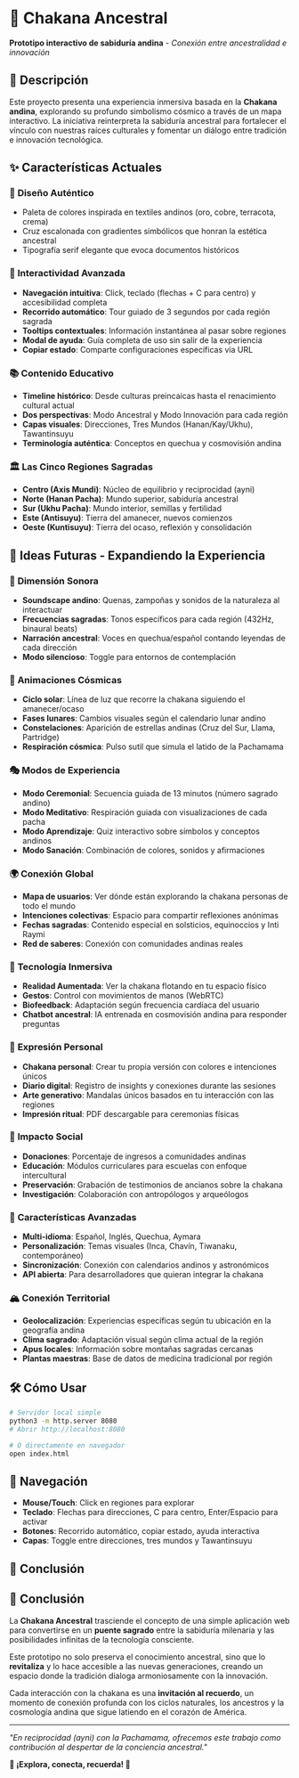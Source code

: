 # 🌟 Chakana Ancestral
**Prototipo interactivo de sabiduría andina** - *Conexión entre ancestralidad e innovación*

## 🎯 Descripción
Este proyecto presenta una experiencia inmersiva basada en la **Chakana andina**, explorando su profundo simbolismo cósmico a través de un mapa interactivo. La iniciativa reinterpreta la sabiduría ancestral para fortalecer el vínculo con nuestras raíces culturales y fomentar un diálogo entre tradición e innovación tecnológica.

## ✨ Características Actuales
### 🎨 **Diseño Auténtico**
- Paleta de colores inspirada en textiles andinos (oro, cobre, terracota, crema)
- Cruz escalonada con gradientes simbólicos que honran la estética ancestral
- Tipografía serif elegante que evoca documentos históricos

### 🎯 **Interactividad Avanzada**
- **Navegación intuitiva**: Click, teclado (flechas + C para centro) y accesibilidad completa
- **Recorrido automático**: Tour guiado de 3 segundos por cada región sagrada
- **Tooltips contextuales**: Información instantánea al pasar sobre regiones
- **Modal de ayuda**: Guía completa de uso sin salir de la experiencia
- **Copiar estado**: Comparte configuraciones específicas via URL

### 📚 **Contenido Educativo**
- **Timeline histórico**: Desde culturas preincaicas hasta el renacimiento cultural actual
- **Dos perspectivas**: Modo Ancestral y Modo Innovación para cada región
- **Capas visuales**: Direcciones, Tres Mundos (Hanan/Kay/Ukhu), Tawantinsuyu
- **Terminología auténtica**: Conceptos en quechua y cosmovisión andina

### 🏛️ **Las Cinco Regiones Sagradas**
- **Centro (Axis Mundi)**: Núcleo de equilibrio y reciprocidad (ayni)
- **Norte (Hanan Pacha)**: Mundo superior, sabiduría ancestral
- **Sur (Ukhu Pacha)**: Mundo interior, semillas y fertilidad  
- **Este (Antisuyu)**: Tierra del amanecer, nuevos comienzos
- **Oeste (Kuntisuyu)**: Tierra del ocaso, reflexión y consolidación

## 🚀 Ideas Futuras - Expandiendo la Experiencia

### 🎵 **Dimensión Sonora**
- **Soundscape andino**: Quenas, zampoñas y sonidos de la naturaleza al interactuar
- **Frecuencias sagradas**: Tonos específicos para cada región (432Hz, binaural beats)
- **Narración ancestral**: Voces en quechua/español contando leyendas de cada dirección
- **Modo silencioso**: Toggle para entornos de contemplación

### 🌅 **Animaciones Cósmicas** 
- **Ciclo solar**: Línea de luz que recorre la chakana siguiendo el amanecer/ocaso
- **Fases lunares**: Cambios visuales según el calendario lunar andino
- **Constelaciones**: Aparición de estrellas andinas (Cruz del Sur, Llama, Partridge)
- **Respiración cósmica**: Pulso sutil que simula el latido de la Pachamama

### 🎭 **Modos de Experiencia**
- **Modo Ceremonial**: Secuencia guiada de 13 minutos (número sagrado andino)
- **Modo Meditativo**: Respiración guiada con visualizaciones de cada pacha
- **Modo Aprendizaje**: Quiz interactivo sobre símbolos y conceptos andinos
- **Modo Sanación**: Combinación de colores, sonidos y afirmaciones

### 🌍 **Conexión Global**
- **Mapa de usuarios**: Ver dónde están explorando la chakana personas de todo el mundo
- **Intenciones colectivas**: Espacio para compartir reflexiones anónimas
- **Fechas sagradas**: Contenido especial en solsticios, equinoccios y Inti Raymi
- **Red de saberes**: Conexión con comunidades andinas reales

### 📱 **Tecnología Inmersiva**
- **Realidad Aumentada**: Ver la chakana flotando en tu espacio físico
- **Gestos**: Control con movimientos de manos (WebRTC)
- **Biofeedback**: Adaptación según frecuencia cardíaca del usuario
- **Chatbot ancestral**: IA entrenada en cosmovisión andina para responder preguntas

### 🎨 **Expresión Personal**
- **Chakana personal**: Crear tu propia versión con colores e intenciones únicos
- **Diario digital**: Registro de insights y conexiones durante las sesiones
- **Arte generativo**: Mandalas únicos basados en tu interacción con las regiones
- **Impresión ritual**: PDF descargable para ceremonias físicas

### 🌱 **Impacto Social**
- **Donaciones**: Porcentaje de ingresos a comunidades andinas
- **Educación**: Módulos curriculares para escuelas con enfoque intercultural
- **Preservación**: Grabación de testimonios de ancianos sobre la chakana
- **Investigación**: Colaboración con antropólogos y arqueólogos

### 🔮 **Características Avanzadas**
- **Multi-idioma**: Español, Inglés, Quechua, Aymara
- **Personalización**: Temas visuales (Inca, Chavín, Tiwanaku, contemporáneo)
- **Sincronización**: Conexión con calendarios andinos y astronómicos
- **API abierta**: Para desarrolladores que quieran integrar la chakana

### 🏔️ **Conexión Territorial**
- **Geolocalización**: Experiencias específicas según tu ubicación en la geografía andina
- **Clima sagrado**: Adaptación visual según clima actual de la región
- **Apus locales**: Información sobre montañas sagradas cercanas
- **Plantas maestras**: Base de datos de medicina tradicional por región

## 🛠️ **Cómo Usar**
```bash
# Servidor local simple
python3 -m http.server 8080
# Abrir http://localhost:8080

# O directamente en navegador
open index.html
```

## 🎯 **Navegación**
- **Mouse/Touch**: Click en regiones para explorar
- **Teclado**: Flechas para direcciones, C para centro, Enter/Espacio para activar
- **Botones**: Recorrido automático, copiar estado, ayuda interactiva
- **Capas**: Toggle entre direcciones, tres mundos y Tawantinsuyu

## 💫 Conclusión
## 💫 Conclusión

La **Chakana Ancestral** trasciende el concepto de una simple aplicación web para convertirse en un **puente sagrado** entre la sabiduría milenaria y las posibilidades infinitas de la tecnología consciente. 

Este prototipo no solo preserva el conocimiento ancestral, sino que lo **revitaliza** y lo hace accesible a las nuevas generaciones, creando un espacio donde la tradición dialoga armoniosamente con la innovación.

Cada interacción con la chakana es una **invitación al recuerdo**, un momento de conexión profunda con los ciclos naturales, los ancestros y la cosmología andina que sigue latiendo en el corazón de América.

---

*"En reciprocidad (ayni) con la Pachamama, ofrecemos este trabajo como contribución al despertar de la conciencia ancestral."*

**🌟 ¡Explora, conecta, recuerda! 🌟**

